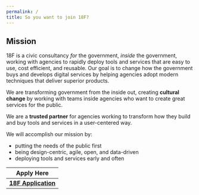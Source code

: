 ```yaml
---
permalink: /
title: So you want to join 18F?
---
```


## Mission

18F is a civic consultancy _for_ the government, _inside_ the government, working with agencies to rapidly deploy tools and services that are easy to use, cost efficient, and reusable. Our goal is to change how the government buys and develops digital services by helping agencies adopt modern techniques that deliver superior products.  

We are transforming government from the inside out, creating **cultural change** by working with teams inside agencies who want to create great services for the public. 

We are a **trusted partner** for agencies working to transform how they build and buy tools and services in a user-centered way.

We will accomplish our mission by:

* putting the needs of the public first
* being design-centric, agile, open, and data-driven
* deploying tools and services early and often

|**Apply Here**|
|:---:|
|[<strong>18F Application</strong>](/joining-18f/pages/apply.html)|
